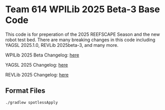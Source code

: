 # Team 614 WPILib 2025 Beta-3 Base Code

This code is for preperation of the 2025 REEFSCAPE Season and the new robot test bed. There are many breaking changes in this code including YAGSL 2025.1.0, REVLib 2025beta-3, and many more.

WPILib 2025 Beta Changelog: [here](https://docs.wpilib.org/es/latest/docs/yearly-overview/yearly-changelog.html)

YAGSL 2025 Changelog: [here](https://www.chiefdelphi.com/t/yagsl-2025-a-leap-forward-in-swerve-drive-control-and-simulation/476005)

REVLib 2025 Changelog: [here](https://docs.revrobotics.com/brushless/revlib/revlib-overview/migrating-to-revlib-2025)


## Format Files

```
./gradlew spotlessApply
```
